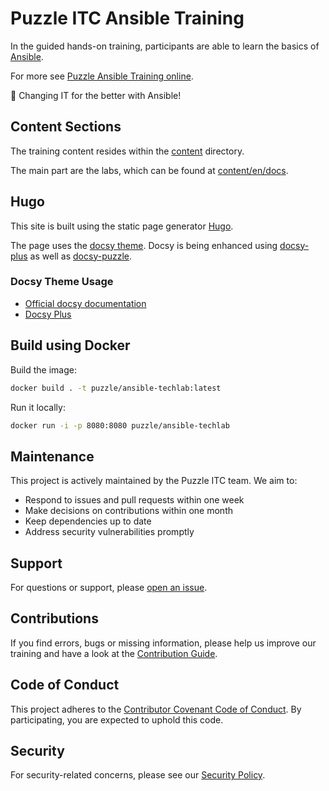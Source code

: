# Puzzle ITC Ansible Training

In the guided hands-on training, participants are able to learn the basics of [Ansible](https://www.ansible.com/).

For more see [Puzzle Ansible Training online](https://ansible.puzzle.ch/).

:rocket: Changing IT for the better with Ansible!

## Content Sections

The training content resides within the [content](content) directory.

The main part are the labs, which can be found at [content/en/docs](content/en/docs).

## Hugo

This site is built using the static page generator [Hugo](https://gohugo.io/).

The page uses the [docsy theme](https://github.com/google/docsy).
Docsy is being enhanced using [docsy-plus](https://github.com/acend/docsy-plus/) as well as [docsy-puzzle](https://github.com/puzzle/docsy-puzzle/).

### Docsy Theme Usage

* [Official docsy documentation](https://www.docsy.dev/docs/)
* [Docsy Plus](https://github.com/acend/docsy-plus/)

## Build using Docker

Build the image:

```bash
docker build . -t puzzle/ansible-techlab:latest
```

Run it locally:

```bash
docker run -i -p 8080:8080 puzzle/ansible-techlab
```

## Maintenance

This project is actively maintained by the Puzzle ITC team. We aim to:
- Respond to issues and pull requests within one week
- Make decisions on contributions within one month
- Keep dependencies up to date
- Address security vulnerabilities promptly

## Support

For questions or support, please [open an issue](https://github.com/puzzle/ansible-training/issues).

## Contributions

If you find errors, bugs or missing information, please help us improve our training and have a look at the [Contribution Guide](CONTRIBUTING.md).

## Code of Conduct

This project adheres to the [Contributor Covenant Code of Conduct](CODE_OF_CONDUCT.md). By participating, you are expected to uphold this code.

## Security

For security-related concerns, please see our [Security Policy](SECURITY.md).
